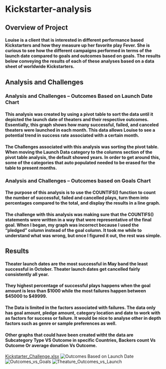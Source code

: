 # Kickstarter-analysis

## Overview of Project 

#### Louise is a client that is interested in different performance based Kickstarters and how they measure up her favorite play Fever. She is curious to see how the different campaigns performed in terms of the launch date compared to goals and outcomes based on goals. The results below conveying the results of each of these analyses based on a data sheet of worldwide Kickstarters. 

## Analysis and Challenges 

### Analysis and Challenges – Outcomes Based on Launch Date Chart 

#### This analysis was created by using a pivot table to sort the data until it depicted the launch date of theaters and their respective outcomes. Essentially, this graph shows how many successful, failed, and canceled theaters were launched in each month. This data allows Louise to see a potential trend in success rate associated with a certain month. 

#### The Challenges associated with this analysis was sorting the pivot table. When moving the Launch Data category to the columns section of the pivot table analysis, the default showed years. In order to get around this, some of the categories that auto populated needed to be erased for the table to present months. 

### Analysis and Challenges – Outcomes based on Goals Chart 

#### The purpose of this analysis is to use the COUNTIFS() function to count the number of successful, failed and cancelled plays, turn them into percentages compared to the total, and display the results in a line graph. 

#### The challenge with this analysis was making sure that the COUNTIFS() statements were written in a way that were representative of the final goal. When I began, my graph was incorrect because I used the “pledged” column instead of the goal column. It took me while to understand what was wrong, but once I figured it out, the rest was simple. 

## Results 

#### Theater launch dates are the most successful in May band the least successful in October. Theater launch dates get cancelled fairly consistently all year.

#### They highest percentage of successful plays happens when the goal amount is less than $1000 while the most failures happen between $45000 to $49999.

#### The Data is limited in the factors associated with failures. The data only has goal amount, pledge amount, category location and date to work with as factors for success or failure. It would be nice to analyse other in depth factors such as genre or sample preferences as well. 

#### Other graphs that could have been created witht the data are Subcategory Type VS Outcome in specific Countries, Backers count Vs Outcome Or average donation Vs Outcome. 

[Kickstarter_Challenge.xlsx](https://github.com/Ecramer7/Kickstarter-analysis-/files/9398412/Kickstarter_Challenge.xlsx)
![Outcomes Based on Launch Date](https://user-images.githubusercontent.com/111031608/186041521-79d6a7f6-e260-4e36-ac9a-f997a78badc7.png)
![Outcomes_vs_Goals](https://user-images.githubusercontent.com/111031608/186041527-94ec68dc-a21a-4ea4-94a1-580eb2f58f6a.png)
![Theature_Outcomes_vs_Launch](https://user-images.githubusercontent.com/111031608/186041549-ae09d68b-0720-4a43-9820-f1bd6ecbf1d3.png)
